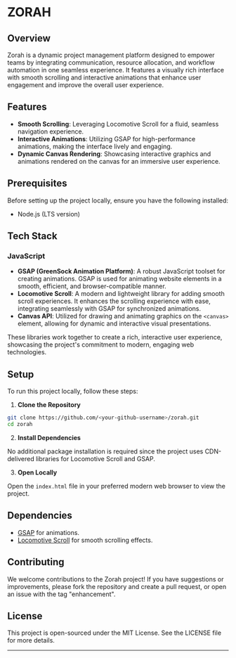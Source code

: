 # ZORAH

## Overview

Zorah is a dynamic project management platform designed to empower teams by integrating communication, resource allocation, and workflow automation in one seamless experience. It features a visually rich interface with smooth scrolling and interactive animations that enhance user engagement and improve the overall user experience.

## Features

- **Smooth Scrolling**: Leveraging Locomotive Scroll for a fluid, seamless navigation experience.
- **Interactive Animations**: Utilizing GSAP for high-performance animations, making the interface lively and engaging.
- **Dynamic Canvas Rendering**: Showcasing interactive graphics and animations rendered on the canvas for an immersive user experience.

## Prerequisites

Before setting up the project locally, ensure you have the following installed:

- Node.js (LTS version)


## Tech Stack

### JavaScript

- **GSAP (GreenSock Animation Platform)**: A robust JavaScript toolset for creating animations. GSAP is used for animating website elements in a smooth, efficient, and browser-compatible manner.
- **Locomotive Scroll**: A modern and lightweight library for adding smooth scroll experiences. It enhances the scrolling experience with ease, integrating seamlessly with GSAP for synchronized animations.
- **Canvas API**: Utilized for drawing and animating graphics on the `<canvas>` element, allowing for dynamic and interactive visual presentations.

These libraries work together to create a rich, interactive user experience, showcasing the project's commitment to modern, engaging web technologies.

## Setup

To run this project locally, follow these steps:

1. **Clone the Repository**

```bash
git clone https://github.com/<your-github-username>/zorah.git
cd zorah
```

2. **Install Dependencies**

No additional package installation is required since the project uses CDN-delivered libraries for Locomotive Scroll and GSAP.

3. **Open Locally**

Open the `index.html` file in your preferred modern web browser to view the project.

## Dependencies

- [GSAP](https://greensock.com/gsap/) for animations.
- [Locomotive Scroll](https://github.com/locomotivemtl/locomotive-scroll) for smooth scrolling effects.

## Contributing

We welcome contributions to the Zorah project! If you have suggestions or improvements, please fork the repository and create a pull request, or open an issue with the tag "enhancement".

## License

This project is open-sourced under the MIT License. See the LICENSE file for more details.

---

